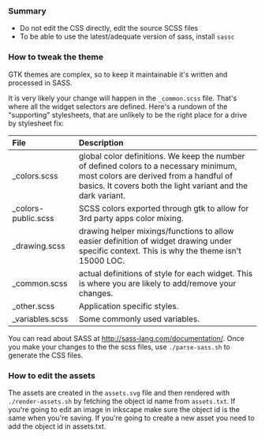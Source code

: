 ### Summary

* Do not edit the CSS directly, edit the source SCSS files
* To be able to use the latest/adequate version of sass, install `sassc`

### How to tweak the theme

GTK themes are complex, so to keep it maintainable it's written and processed in SASS.

It is very likely your change will happen in the `_common.scss` file. That's where all the widget selectors are defined. Here's a rundown of the "supporting" stylesheets, that are unlikely to be the right place for a drive by stylesheet fix:

| File    | Description                                                             |
|:--------|:------------------------------------------------------------------------|
| _colors.scss        | global color definitions. We keep the number of defined colors to a necessary minimum, most colors are derived from a handful of basics. It covers both the light variant and the dark variant.
| _colors-public.scss | SCSS colors exported through gtk to allow for 3rd party apps color mixing.
| _drawing.scss       | drawing helper mixings/functions to allow easier definition of widget drawing under specific context. This is why the theme isn't 15000 LOC.
| _common.scss        | actual definitions of style for each widget. This is where you are likely to add/remove your changes.
| _other.scss         | Application specific styles.
| _variables.scss     | Some commonly used variables.

You can read about SASS at http://sass-lang.com/documentation/. Once you make your changes to the the scss files, use `./parse-sass.sh` to generate the CSS files.

### How to edit the assets

The assets are created in the `assets.svg` file and then rendered with `./render-assets.sh` by fetching the object id name from `assets.txt`. If you're going to edit an image in inkscape make sure the object id is the same when you're saving. If you're going to create a new asset you need to add the object id in assets.txt.

